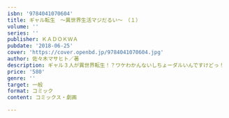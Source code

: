```yaml
---
isbn: '9784041070604'
title: ギャル転生　～異世界生活マジだるい～　（１）
volume: ''
series: ''
publisher: ＫＡＤＯＫＷＡ
pubdate: '2018-06-25'
cover: 'https://cover.openbd.jp/9784041070604.jpg'
author: 佐々木マサヒト／著
description: ギャル３人が異世界転生！？ワケわかんないしちょーダルいんですけどっ！
price: '580'
genre: ''
target: 一般
format: コミック
content: コミックス・劇画

---
```

